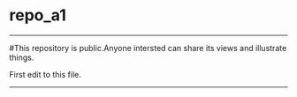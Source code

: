 # repo_a1
************************************
#This repository is public.Anyone intersted can share its views and illustrate things. 

First edit to this file.
***************
